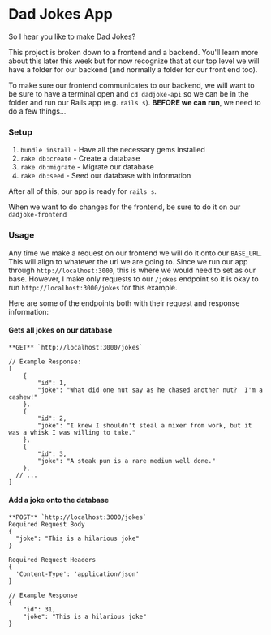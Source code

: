 # Dad Jokes App
So I hear you like to make Dad Jokes?

This project is broken down to a frontend and a backend. You'll learn more about this
later this week but for now recognize that at our top level we will have a folder
for our backend (and normally a folder for our front end too).

To make sure our frontend communicates to our backend, we will want to be sure to
have a terminal open and `cd dadjoke-api` so we can be in the folder and run
our Rails app (e.g. `rails s`). **BEFORE we can run**, we need to do a few things...

### Setup

1. `bundle install` - Have all the necessary gems installed
2. `rake db:create` - Create a database
3. `rake db:migrate` - Migrate our database
4. `rake db:seed` - Seed our database with information

After all of this, our app is ready for `rails s`.

When we want to do changes for the frontend, be sure to do it on our `dadjoke-frontend`

### Usage
Any time we make a request on our frontend we will do it onto our `BASE_URL`.
This will align to whatever the url we are going to. Since we run our app through
`http://localhost:3000`, this is where we would need to set as our base. However,
I make only requests to our `/jokes` endpoint so it is okay to run `http://localhost:3000/jokes`
for this example.

Here are some of the endpoints both with their request and response information:

#### Gets all jokes on our database
```
**GET** `http://localhost:3000/jokes`

// Example Response:
[
	{
		"id": 1,
		"joke": "What did one nut say as he chased another nut?  I'm a cashew!"
	},
	{
		"id": 2,
		"joke": "I knew I shouldn't steal a mixer from work, but it was a whisk I was willing to take."
	},
	{
		"id": 3,
		"joke": "A steak pun is a rare medium well done."
	},
  // ...
]
```


#### Add a joke onto the database
```
**POST** `http://localhost:3000/jokes`
Required Request Body
{
  "joke": "This is a hilarious joke"
}

Required Request Headers
{
  'Content-Type': 'application/json'
}

// Example Response
{
	"id": 31,
	"joke": "This is a hilarious joke"
}
```

